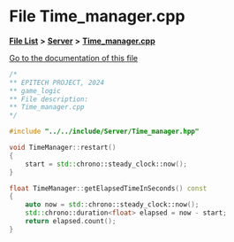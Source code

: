 

# File Time\_manager.cpp

[**File List**](files.md) **>** [**Server**](dir_f6675a7e1cd1d6d7f6e5e9669ead62e8.md) **>** [**Time\_manager.cpp**](Time__manager_8cpp.md)

[Go to the documentation of this file](Time__manager_8cpp.md)


```C++
/*
** EPITECH PROJECT, 2024
** game_logic
** File description:
** Time_manager.cpp
*/

#include "../../include/Server/Time_manager.hpp"

void TimeManager::restart()
{
    start = std::chrono::steady_clock::now();
}

float TimeManager::getElapsedTimeInSeconds() const
{
    auto now = std::chrono::steady_clock::now();
    std::chrono::duration<float> elapsed = now - start;
    return elapsed.count();
}
```


